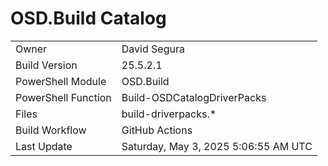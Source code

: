 ﻿# OSD.Build Catalog

| | |
|-|-|
| Owner | David Segura |
| Build Version | 25.5.2.1 |
| PowerShell Module | OSD.Build |
| PowerShell Function | Build-OSDCatalogDriverPacks |
| Files | build-driverpacks.* |
| Build Workflow | GitHub Actions |
| Last Update | Saturday, May 3, 2025 5:06:55 AM UTC |
